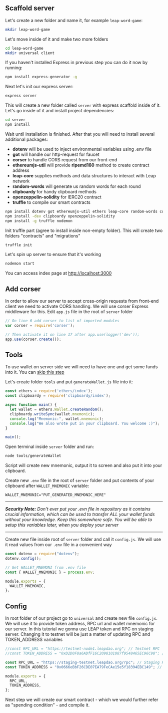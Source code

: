 Scaffold server
---  
Let's create a new folder and name it, for example `leap-word-game`:

```bash
mkdir leap-word-game
```
Let's move inside of it and make two more folders
```bash
cd leap-word-game
mkdir universal client
```

If you haven't installed Express in previous step you can do it now by running:  
```bash
npm install express-generator -g
```


Next let's init our express server:
```bash
express server
```

This will create a new folder called `server` with express scaffold inside of it. Let's go inside of it and install project
dependencies:
```bash
cd server
npm install
```

Wait until installation is finished. After that you will need to install several additional packages:  
- **dotenv** will be used to inject environmental variables using .env file  
- **got** will handle our http-request for faucet  
- **corser** to handle CORS request from our front-end  
- **ethereumjs-util** will provide **ripemd160** method to create contract address  
- **leap-core** supplies methods and data structures to interact with Leap network  
- **random-words** will generate us random words for each round  
- **clipboardy** for handy clipboard methods  
- **openzeppelin-solidity** for IERC20 contract  
- **truffle** to compile our smart contracts  

```bash
npm install dotenv got ethereumjs-util ethers leap-core random-words corser
npm install -dev clipboardy openzeppelin-solidity
npm install -g truffle nodemon
```

Init truffle part (agree to install inside non-empty folder). This will create two folders "contracts" and "migrations"
```bash
truffle init
```

Let's spin up server to ensure that it's working
```bash
nodemon start
```
You can access index page at [http://localhost:3000](http://localhost:3000)

Add corser
---  
In order to allow our server to accept cross-origin requests from front-end client we need to activate CORS handling.
We will use corser Express middleware for this. Edit `app.js` file in the root of `server` folder
```javascript
// On line 6 add corser to list of imported modules
var corser = require('corser');

// Then activate it on line 17 after app.use(logger('dev'));
app.use(corser.create());
```

Tools
---
To use wallet on server side we will need to have one and get some funds into it.
You can [skip this step](#set-environment-variables)

Let's create folder `tools` and put `generateWallet.js` file into it:
```javascript
const ethers = require('ethers/index');
const clipboardy = require('clipboardy/index');

async function main() {
  let wallet = ethers.Wallet.createRandom();
  clipboardy.writeSync(wallet.mnemonic);
  console.log("Mnemonic:", wallet.mnemonic);
  console.log("We also wrote put in your clipboard. You welcome :)");
}

main();
```

Open terminal inside `server` folder and run:
```bash
node tools/generateWallet
```

Script will create new mnemonic, output it to screen and also put it into your clipboard.
<a name="set-environment-variables"></a>

Create new `.env` file in the root of `server` folder and put contents of your clipboard after `WALLET_MNEMONIC` variable:

```dotenv
WALLET_MNEMONIC="PUT_GENERATED_MNEMONIC_HERE"
```

***
***Security Note:*** *Don't ever put your .evn file in repository as it contains crucial information, which can be used to
transfer ALL your wallet funds without your knowledge. Keep this somewhere safe. You will be able to setup this variables
later, when you deploy your server*

***

Create new file inside root of `server` folder and call it `config.js`. We will use it read values from our `.env` file in a convenient way
```javascript
const dotenv = require("dotenv");
dotenv.config();

// Get WALLET_MNEMONI from .env file
const { WALLET_MNEMONIC } = process.env;

module.exports = {
  WALLET_MNEMONIC,
};
```


Config
---
In root folder of our project go to `universal` and create new file `config.js`. We will use it to provide token address, RPC url and wallet mnemonic for our server.
In this tutorial we gonna use LEAP token and RPC on staging server. Changing it to testnet will be just a matter of updating
RPC and TOKEN_ADDRESS variables
```javascript
//const RPC_URL = "https://testnet-node1.leapdao.org"; // Testnet RPC
//const TOKEN_ADDRESS = "0xD2D0F8a6ADfF16C2098101087f9548465EC96C98"; // Testnet LEAP

const RPC_URL = "https://staging-testnet.leapdao.org/rpc"; // Staging RPC
const TOKEN_ADDRESS = "0x0666eBbF26CDE07EA79FeCAe15e5f18394EBC149"; // Staging LEAP

module.exports = {
  RPC_URL,
  TOKEN_ADDRESS,
};
```

Next step we will create our smart contract - which we would further refer as "spending condition" - and compile it.



